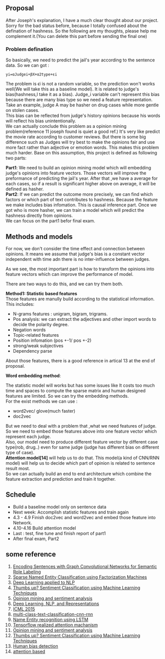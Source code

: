 ## Proposal

After Joseph's explanation, I have a much clear thought about our project. Sorry for the bad status before, because I totally confused about the defination of hashness. So the following are my thoughts, please help me complement it.(You can delete this part before sending the final one)

### Problem defination

So basically, we need to predict the jail's year according to the sentence data. So we can got : 

	yi=αJudgei+βX+α2type+ϵi
The problem is ϵi is not a random variable, so the prediction won't works well(We will take this as a baseline model). It is related to judge's bias(hashness,I take it as a bias). Judge_i variable can't represent this bias because there are many bias type so we need a feature representation. Take an example, judge A may be hasher on drug cases while more gentle on stolen cases.  
This bias can be reflected from judge's history opinions because his words will reflect his bias unintentionally.  
We can actually conclude this problem as a opinion mining problem(reference 11 joseph found is quiet a good ref.) It's very like predict the movie rate according to customer reviews. But there is some big difference such as Judges will try best to make the opinions fair and use more fact rather than adjective or emotion words. This makes this problem much harder.
Base on this assumption, this project is defined as following two parts:

**Part1**:
We need to build an opinion mining model which will embedding judge's opinions into feature vectors. Those vectors will improve the preformance of predicting the jail's year. After that ,we have a average for each cases, so if a result is significant higher above on average, it will be defined as hasher.  
**Part2**:
If we can predict the outcome more precisely, we can find which factors or which part of text contributes to hashness. Because the feature we make includes bias infomation. This is causal inference part. Once we got who is more hasher, we can train a model which will predict the hashness directly from opinions.  
We can focus on the part1 befor final exam.

## Methods and models 

For now, we don't consider the time effect and connection between opinions. It means we assume that judge's bias is a constant vector independent with time adn there is no inter-influence between judges. 

As we see, the most important part is how to transform the opinions into feature vectors which can improve the performance of model.

There are two ways to do this, and we can try them both.  

**Method1: Statistic based features**  
Those features are manully build according to the statistical information.
This includes:  
	
* N-grams features : unigram, bigram, trigrams.
* Pos analysis: we can extract the adjectives and other import words to decide the polarity degree.
* Negation words   
* Topic-related features
* Position infomation (pos +-1/ pos +-2)
* strong/weak subjectives
* Dependency parse

About those features, there is a good reference in artical 13 at the end of proposal.

**Word embedding method**:

The statistic model will works but has some issues like It costs too much time and spaces to compute the sparse matrix and human designed features are limited.
So we can try the embedding methods.  
For the exist methods we can use :  

* word2vec/ glove(much faster)
* doc2vec  

But we need to deal with a problem that ,what we need features of judge. So we need to embed those features above into one feature vector which represent each judge.  
Also, our model need to produce different feature vector by different case type(rob, drug..) even for same judge (judge has different bias on different type of case).  
**Attention model[14]** will help us to do that. This model(a kind of CNN/RNN model) will help us to decide which part of opinion is related to sentence result most.   
So we can actually build an end to end architecture which combine the feature extraction and prediction and train it together.  

## Schedule

* Build a baseline model only on sentence data 
* Next week: Accomplish statistic features and train again
* 4.3 - 4.9 Finish doc2vec and word2vec and embed those feature into Network.
* 4.10-4.16 Build attention model 
* Last : test, fine tune and finish report of part1
* After final exam, Part2



## some reference

1. [Encoding Sentences with Graph Convolutional Networks
for Semantic Role Labeling](https://arxiv.org/pdf/1703.04826.pdf)
2. [Sparse Named Entity Classification using Factorization Machines](https://arxiv.org/pdf/1703.04879.pdf)
3. [Deep Learning applied to NLP](https://arxiv.org/pdf/1703.03091.pdf)
4. [Thumbs up? Sentiment Classification using Machine Learning
Techniques](https://arxiv.org/pdf/cs/0205070.pdf)
5. [Opinion mining and sentiment analysis](http://www.cs.cornell.edu/home/llee/omsa/omsa.pdf)
6. [Deep Learning, NLP, and Representations](http://colah.github.io/posts/2014-07-NLP-RNNs-Representations/)
7. [ICML 2015](http://icml.cc/2015/?page_id=97)
8. [multi-class-text-classification-cnn-rnn](https://github.com/jiegzhan/multi-class-text-classification-cnn-rnn)
9. [Name Entity recognition using LSTM](https://github.com/monikkinom/ner-lstm)
10. [Tensorflow realized attention machanism](http://weibo.com/1402400261/EBfUjCa2e?type=comment#_rnd1490385653151)
11. [Opinion mining and sentiment analysis](http://www.cs.cornell.edu/home/llee/omsa/omsa.pdf)
12. [Thumbs up? Sentiment Classification using Machine Learning
Techniques](https://arxiv.org/pdf/cs/0205070.pdf)
13. [Human bias detection](https://nlp.stanford.edu/pubs/neutrality.pdf)
14. [attention based](http://www.aclweb.org/anthology/D16-1058)
